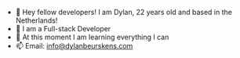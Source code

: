 - 👋 Hey fellow developers! I am Dylan, 22 years old and based in the Netherlands!
- 👀 I am a Full-stack Developer
- 🌱 At this moment I am learning everything I can
- 📫 Email: info@dylanbeurskens.com

